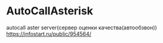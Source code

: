 # AutoCallAsterisk
autocall aster server(сервер оценки качества(автообзвон))
https://infostart.ru/public/954564/
